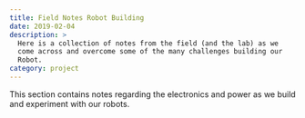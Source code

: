 ```yaml
---
title: Field Notes Robot Building
date: 2019-02-04
description: >
  Here is a collection of notes from the field (and the lab) as we
  come across and overcome some of the many challenges building our
  Robot. 
category: project
---
```


This section contains notes regarding the electronics and power as we build
and experiment with our robots.
